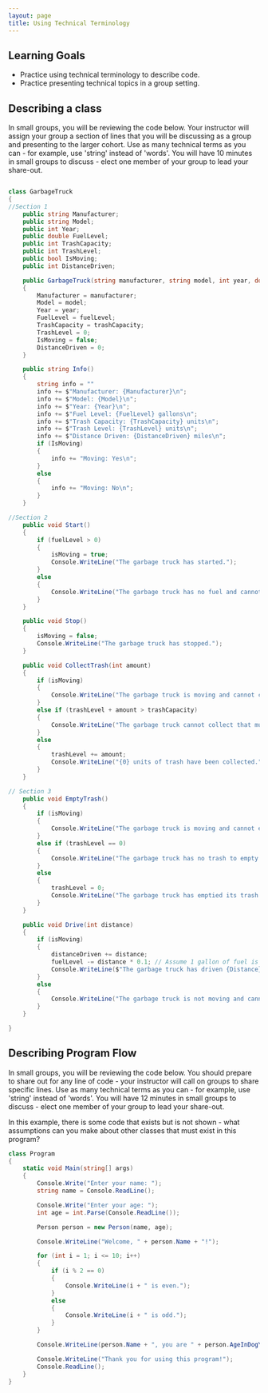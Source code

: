 ```yaml
---
layout: page
title: Using Technical Terminology
---
```


## Learning Goals
* Practice using technical terminology to describe code.
* Practice presenting technical topics in a group setting.

## Describing a class
In small groups, you will be reviewing the code below.  Your instructor will assign your group a section of lines that you will be discussing as a group and presenting to the larger cohort.  Use as many technical terms as you can - for example, use 'string' instead of 'words'.  You will have 10 minutes in small groups to discuss - elect one member of your group to lead your share-out.

```c#

class GarbageTruck
{
//Section 1
    public string Manufacturer;
    public string Model;
    public int Year;
    public double FuelLevel;
    public int TrashCapacity;
    public int TrashLevel;
    public bool IsMoving;
    public int DistanceDriven;

    public GarbageTruck(string manufacturer, string model, int year, double fuelLevel, int trashCapacity)
    {
        Manufacturer = manufacturer;
        Model = model;
        Year = year;
        FuelLevel = fuelLevel;
        TrashCapacity = trashCapacity;
        TrashLevel = 0;
        IsMoving = false;
        DistanceDriven = 0;
    }

    public string Info()
    {
        string info = ""
        info += $"Manufacturer: {Manufacturer}\n";
        info += $"Model: {Model}\n";
        info += $"Year: {Year}\n";
        info += $"Fuel Level: {FuelLevel} gallons\n";
        info += $"Trash Capacity: {TrashCapacity} units\n";
        info += $"Trash Level: {TrashLevel} units\n";
        info += $"Distance Driven: {DistanceDriven} miles\n";
        if (IsMoving)
        {
            info += "Moving: Yes\n";
        }
        else
        {
            info += "Moving: No\n";
        }
    }

//Section 2
    public void Start()
    {
        if (fuelLevel > 0)
        {
            isMoving = true;
            Console.WriteLine("The garbage truck has started.");
        }
        else
        {
            Console.WriteLine("The garbage truck has no fuel and cannot start.");
        }
    }

    public void Stop()
    {
        isMoving = false;
        Console.WriteLine("The garbage truck has stopped.");
    }

    public void CollectTrash(int amount)
    {
        if (isMoving)
        {
            Console.WriteLine("The garbage truck is moving and cannot collect trash.");
        }
        else if (trashLevel + amount > trashCapacity)
        {
            Console.WriteLine("The garbage truck cannot collect that much trash. It is already full.");
        }
        else
        {
            trashLevel += amount;
            Console.WriteLine("{0} units of trash have been collected.", amount);
        }
    }

// Section 3
    public void EmptyTrash()
    {
        if (isMoving)
        {
            Console.WriteLine("The garbage truck is moving and cannot empty its trash.");
        }
        else if (trashLevel == 0)
        {
            Console.WriteLine("The garbage truck has no trash to empty.");
        }
        else
        {
            trashLevel = 0;
            Console.WriteLine("The garbage truck has emptied its trash.");
        }
    }

    public void Drive(int distance)
    {
        if (isMoving)
        {
            distanceDriven += distance;
            fuelLevel -= distance * 0.1; // Assume 1 gallon of fuel is consumed for every 10 miles driven
            Console.WriteLine($"The garbage truck has driven {Distance} miles.");
        }
        else
        {
            Console.WriteLine("The garbage truck is not moving and cannot be driven.");
        }
    }

}

```

## Describing Program Flow
In small groups, you will be reviewing the code below.  You should prepare to share out for any line of code - your instructor will call on groups to share specific lines.  Use as many technical terms as you can - for example, use 'string' instead of 'words'.  You will have 12 minutes in small groups to discuss - elect one member of your group to lead your share-out.

In this example, there is some code that exists but is not shown - what assumptions can you make about other classes that must exist in this program?

```c#
class Program
{
    static void Main(string[] args)
    {
        Console.Write("Enter your name: ");
        string name = Console.ReadLine();

        Console.Write("Enter your age: ");
        int age = int.Parse(Console.ReadLine());

        Person person = new Person(name, age);

        Console.WriteLine("Welcome, " + person.Name + "!");

        for (int i = 1; i <= 10; i++)
        {
            if (i % 2 == 0)
            {
                Console.WriteLine(i + " is even.");
            }
            else
            {
                Console.WriteLine(i + " is odd.");
            }
        }

        Console.WriteLine(person.Name + ", you are " + person.AgeInDogYears() + " in dog years.");

        Console.WriteLine("Thank you for using this program!");
        Console.ReadLine();
    }
}
```





